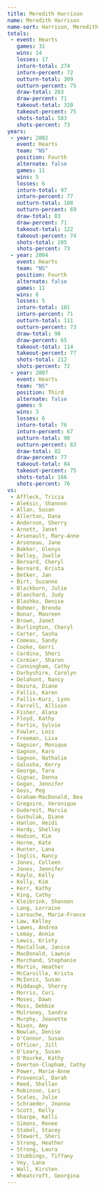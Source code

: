 ```yaml
---
title: Meredith Harrison
name: Meredith Harrison
name-sort: Harrison, Meredith
totals:
 - event: Hearts
   games: 31
   wins: 14
   losses: 17
   inturn-total: 274
   inturn-percent: 72
   outturn-total: 309
   outturn-percent: 75
   draw-total: 263
   draw-percent: 71
   takeout-total: 320
   takeout-percent: 75
   shots-total: 583
   shots-percent: 73
years:
 - year: 2002
   event: Hearts
   team: "NS"
   position: Fourth
   alternate: false
   games: 11
   wins: 5
   losses: 6
   inturn-total: 97
   inturn-percent: 77
   outturn-total: 108
   outturn-percent: 69
   draw-total: 83
   draw-percent: 71
   takeout-total: 122
   takeout-percent: 74
   shots-total: 205
   shots-percent: 73
 - year: 2004
   event: Hearts
   team: "NS"
   position: Fourth
   alternate: false
   games: 11
   wins: 6
   losses: 5
   inturn-total: 101
   inturn-percent: 71
   outturn-total: 111
   outturn-percent: 73
   draw-total: 98
   draw-percent: 65
   takeout-total: 114
   takeout-percent: 77
   shots-total: 212
   shots-percent: 72
 - year: 2007
   event: Hearts
   team: "NS"
   position: Third
   alternate: false
   games: 9
   wins: 3
   losses: 6
   inturn-total: 76
   inturn-percent: 67
   outturn-total: 90
   outturn-percent: 83
   draw-total: 82
   draw-percent: 77
   takeout-total: 84
   takeout-percent: 75
   shots-total: 166
   shots-percent: 76
vs:
 - Affleck, Tricia
 - Aleksic, Shannon
 - Allan, Susan
 - Allerton, Dana
 - Anderson, Sherry
 - Arnott, Janet
 - Arsenault, Mary-Anne
 - Arseneau, Jane
 - Bakker, Glenys
 - Belley, Joelle
 - Bernard, Cheryl
 - Bernard, Krista
 - Betker, Jan
 - Birt, Suzanne
 - Blackburn, Julie
 - Blanchard, Judy
 - Blashko, Denise
 - Bohmer, Brenda
 - Bonar, Maureen
 - Brown, Janet
 - Burlington, Cheryl
 - Carter, Sasha
 - Comeau, Sandy
 - Cooke, Gerri
 - Cordina, Sheri
 - Cormier, Sharon
 - Cunningham, Cathy
 - Darbyshire, Carolyn
 - Delahunt, Nancy
 - Dezura, Diane
 - Fallis, Karen
 - Fallis-Kurz, Lynn
 - Farrell, Allison
 - Fisher, Alana
 - Floyd, Kathy
 - Fortin, Sylvie
 - Fowler, Lois
 - Freeman, Lisa
 - Gagnier, Monique
 - Gagnon, Karo
 - Gagnon, Nathalie
 - Galusha, Kerry
 - George, Tara
 - Gignac, Donna
 - Gogan, Jennifer
 - Goss, Peg
 - Graham-MacDonald, Bea
 - Gregoire, Veronique
 - Gudereit, Marcia
 - Gushulak, Diane
 - Hanlon, Heidi
 - Hardy, Shelley
 - Hodson, Kim
 - Horne, Kate
 - Hunter, Lana
 - Inglis, Nancy
 - Jones, Colleen
 - Jones, Jennifer
 - Kaylo, Kelly
 - Kelly, Kim
 - Kerr, Kathy
 - King, Cathy
 - Kleibrink, Shannon
 - Lang, Lorraine
 - Larouche, Marie-France
 - Law, Kelley
 - Lawes, Andrea
 - Lemay, Annie
 - Lewis, Kristy
 - MacCallum, Janice
 - MacDonald, Lawnie
 - Marchand, Stephanie
 - Martin, Heather
 - McCarville, Krista
 - McInnis, Susan
 - Middaugh, Sherry
 - Morris, Cori
 - Moses, Dawn
 - Moss, Debbie
 - Mulroney, Sandra
 - Murphy, Jeanette
 - Nixon, Amy
 - Nowlan, Denise
 - O'Connor, Susan
 - Officer, Jill
 - O'Leary, Susan
 - O'Rourke, Kathy
 - Overton-Clapham, Cathy
 - Power, Marie-Anne
 - Provencal, Darah
 - Reed, Shellan
 - Robinson, Lori
 - Scales, Julie
 - Schraeder, Jeanna
 - Scott, Kelly
 - Sharpe, Kelli
 - Simons, Renee
 - Stabel, Stacey
 - Stewart, Sheri
 - Strong, Heather
 - Strong, Laura
 - Stubbings, Tiffany
 - Vey, Lana
 - Wall, Kirsten
 - Wheatcroft, Georgina
---
```

